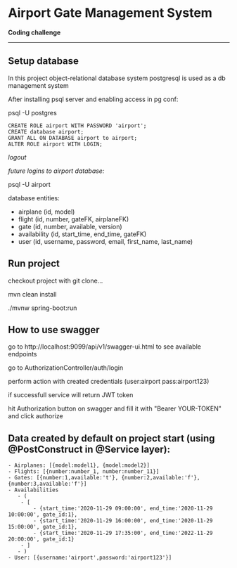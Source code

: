 # Airport Gate Management System

**Coding challenge**

---

## Setup database

In this project object-relational database system postgresql is used as a db management system

After installing psql server and enabling access in pg conf:

psql -U postgres
```
CREATE ROLE airport WITH PASSWORD 'airport';
CREATE database airport;
GRANT ALL ON DATABASE airport to airport;
ALTER ROLE airport WITH LOGIN;
```

*logout*


*future logins to airport database:*

psql -U airport

database entities:
- airplane (id, model)
- flight (id, number, gateFK, airplaneFK)
- gate (id, number, available, version)
- availability (id, start_time, end_time, gateFK)
- user (id, username, password, email, first_name, last_name)

## Run project

checkout project with git clone...

mvn clean install

./mvnw spring-boot:run

## How to use swagger

go to http://localhost:9099/api/v1/swagger-ui.html to see available endpoints

go to AuthorizationController/auth/login

perform action with created credentials (user:airport pass:airport123) 

if successfull service will return JWT token

hit Authorization button on swagger and fill it with "Bearer YOUR-TOKEN" and click authorize

## Data created by default on project start (using @PostConstruct in @Service layer):
```
- Airplanes: [{model:model1}, {model:model2}]
- Flights: [{number:number_1, number:number_11}]
- Gates: [{number:1,available:'t'}, {number:2,available:'f'}, {number:3,available:'f'}]
- Availabilities
   - (
    - [
        - {start_time:'2020-11-29 09:00:00', end_time:'2020-11-29 10:00:00', gate_id:1},
        - {start_time:'2020-11-29 16:00:00', end_time:'2020-11-29 15:00:00', gate_id:1},
        - {start_time:'2020-11-29 17:35:00', end_time:'2022-11-29 20:00:00', gate_id:1}
    - ]
   - )
- User: [{username:'airport',password:'airport123'}]
```